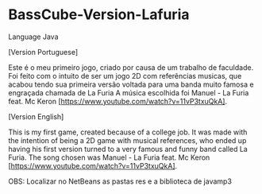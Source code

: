 ﻿# BassCube-Version-Lafuria

Language Java

[Version Portuguese]

Este é o meu primeiro jogo, criado por causa de um trabalho de faculdade.
Foi feito com o intuito de ser um jogo 2D com referências musicas,
que acabou tendo sua primeira versão voltada para uma banda muito famosa e engraçada chamada de La Furia
A música escolhida foi Manuel - La Furia feat. Mc Keron [https://www.youtube.com/watch?v=11vP3txuQkA].

[Version English]

This is my first game, created because of a college job.
It was made with the intention of being a 2D game with musical references,
who ended up having his first version turned to a very famous and funny band called La Furia.
The song chosen was Manuel - La Furia feat. Mc Keron [https://www.youtube.com/watch?v=11vP3txuQkA].


OBS: Localizar no NetBeans as pastas res e a biblioteca de javamp3



